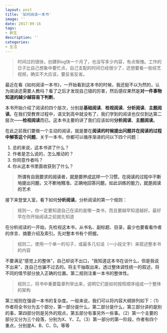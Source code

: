 ```yaml
---
layout: post
title: '如何阅读一本书'
image: ''
date: 2017-09-16
tags:
- 新生
description: ''
categories:
- 生活
---
```


> 时间过的很快，创建Blog快一个月了，也没写多少内容，有点惭愧。工作的日子比自己想象中要忙点，自己支配的时间已经很少了，还想要看一些综艺视频，确实不大应该，要反省反省。

最近在看《如何阅读一本书》，一开始看到这本书的时候，我还挺不以为然的，认为阅读还需要人教吗？看了之后才发现自己错的厉害，然后感叹果然是**对一件事物知道的越少越容易下判断**。

本书开始介绍了阅读的四个层次，分别是**基础阅读**、**检视阅读**、**分析阅读**、**主题阅读**。在我们受教育过程中，语文到高中就没有了，我们学到的阅读也仅仅到达第二层次——**检视阅读**而已。这本书主要的讲了我们应该如何**分析阅读**、**主题阅读**。

在此之前我们要做一个主动的阅读，就是要在**阅读的时候提出问题并在阅读的过程中解答这个问题**，关于一本书，你都可以循序渐进的问以下四个问题：
1. 总的来说，这本书讲了什么？
2. 作者是怎么说的，怎么推动的？
3. 你同意作者吗？
4. 你从这本书里面收获到了什么？

> **所谓有自我要求的阅读者，就是要养成这样一个习惯，在阅读的过程中不断地提出问题，又不断地精准、正确地回答问题，如此训练的能力，就是阅读的艺术**

接下来登堂入室，看下如何**分析阅读**。分析阅读的第一个规则：
> 规则一，你一定要知道自己在读的是哪一类书，而且要越早知道越好。最好早在你开始阅读之前就先知道

在分析阅读的一开始，先检视这本书，从书名、副标题、目录，最少也要看看作者的序言、摘要介绍及索引。先对整本书有个把握。
> 规则二，使用一个单一的句子，或最多几句话（一小段文字）来叙述整本书的内容

不要满足“感觉上的整体”，自己却说不出口，“我知道这本书在谈什么，但是我说不出来”，连自己也骗不过去的。将主干抽取出来，透过整体调性统一的叙述，将不同的情节部分放入正确的位置。第二规则注重一本书的整体性。


> 规则三，将书中重要篇章列举出来，说明它们是如何按照顺序组成一个整体的架构

第三规则在强调一本书的复杂度。一般来说，我们可以将内容大纲排列如下：（1）作者将全书分为五个部分，第一部分是什么，第二部分是什么，第三部分讲的是别的事，第四部分则是另外的观点，第五部分有事另外一些事。（2）第一个主要的部分又分为三个段落，分别为X、Y、Z。（3）第一部分的第一阶段，作者有四个重点，分别是A、B、C、D。等等
